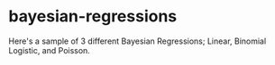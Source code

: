 # bayesian-regressions
Here's a sample of 3 different Bayesian Regressions; Linear, Binomial Logistic, and Poisson.
